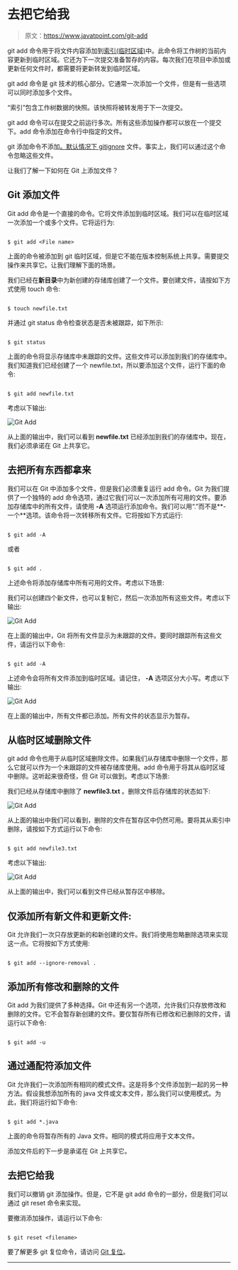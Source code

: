 # 去把它给我

> 原文：<https://www.javatpoint.com/git-add>

git add 命令用于将文件内容添加到[索引(临时区域)](https://www.javatpoint.com/git-index)中。此命令将工作树的当前内容更新到临时区域。它还为下一次提交准备暂存的内容。每次我们在项目中添加或更新任何文件时，都需要将更新转发到临时区域。

git add 命令是 git 技术的核心部分。它通常一次添加一个文件，但是有一些选项可以同时添加多个文件。

“索引”包含工作树数据的快照。该快照将被转发用于下一次提交。

git add 命令可以在提交之前运行多次。所有这些添加操作都可以放在一个提交下。add 命令添加在命令行中指定的文件。

git 添加命令不添加[。默认情况下 gitignore](https://www.javatpoint.com/git-ignore) 文件。事实上，我们可以通过这个命令忽略这些文件。

让我们了解一下如何在 Git 上添加文件？

## Git 添加文件

Git add 命令是一个直接的命令。它将文件添加到临时区域。我们可以在临时区域一次添加一个或多个文件。它将运行为:

```

$ git add <File name>

```

上面的命令被添加到 git 临时区域，但是它不能在版本控制系统上共享。需要提交操作来共享它。让我们理解下面的场景。

我们已经在**新目录**中为新创建的存储库创建了一个文件。要创建文件，请按如下方式使用 touch 命令:

```

$ touch newfile.txt

```

并通过 git status 命令检查状态是否未被跟踪，如下所示:

```

$ git status

```

上面的命令将显示存储库中未跟踪的文件。这些文件可以添加到我们的存储库中。我们知道我们已经创建了一个 newfile.txt，所以要添加这个文件，运行下面的命令:

```

$ git add newfile.txt

```

考虑以下输出:

![Git Add](img/7a633898924ef4f1789cf3eef03e9f6b.png)

从上面的输出中，我们可以看到 **newfile.txt** 已经添加到我们的存储库中。现在，我们必须承诺在 Git 上共享它。

## 去把所有东西都拿来

我们可以在 Git 中添加多个文件，但是我们必须重复运行 add 命令。Git 为我们提供了一个独特的 add 命令选项，通过它我们可以一次添加所有可用的文件。要添加存储库中的所有文件，请使用 **-A** 选项运行添加命令。我们可以用“.”而不是**-一个**选项。该命令将一次转移所有文件。它将按如下方式运行:

```

$ git add -A

```

或者

```

$ git add .

```

上述命令将添加存储库中所有可用的文件。考虑以下场景:

我们可以创建四个新文件，也可以复制它，然后一次添加所有这些文件。考虑以下输出:

![Git Add](img/d4f8315fa8a2632b398bb1e1581b978d.png)

在上面的输出中，Git 将所有文件显示为未跟踪的文件。要同时跟踪所有这些文件，请运行以下命令:

```

$ git add -A

```

上述命令会将所有文件添加到临时区域。请记住， **-A** 选项区分大小写。考虑以下输出:

![Git Add](img/9d05c5db6367bd96dec34fe8b08f8f82.png)

在上面的输出中，所有文件都已添加。所有文件的状态显示为暂存。

## 从临时区域删除文件

git add 命令也用于从临时区域删除文件。如果我们从存储库中删除一个文件，那么它就可以作为一个未跟踪的文件被存储库使用。add 命令用于将其从临时区域中删除。这听起来很奇怪，但 Git 可以做到。考虑以下场景:

我们已经从存储库中删除了 **newfile3.txt** 。删除文件后存储库的状态如下:

![Git Add](img/27516498471829f5d35ae8a4d7443b00.png)

从上面的输出中我们可以看到，删除的文件在暂存区中仍然可用。要将其从索引中删除，请按如下方式运行以下命令:

```

$ git add newfile3.txt

```

考虑以下输出:

![Git Add](img/8cf01f8227d858688c7c419a5f5898da.png)

从上面的输出中，我们可以看到文件已经从暂存区中移除。

## 仅添加所有新文件和更新文件:

Git 允许我们一次只存放更新的和新创建的文件。我们将使用忽略删除选项来实现这一点。它将按如下方式使用:

```

$ git add --ignore-removal .

```

## 添加所有修改和删除的文件

Git add 为我们提供了多种选择。Git 中还有另一个选项，允许我们只存放修改和删除的文件。它不会暂存新创建的文件。要仅暂存所有已修改和已删除的文件，请运行以下命令:

```

$ git add -u

```

## 通过通配符添加文件

Git 允许我们一次添加所有相同的模式文件。这是将多个文件添加到一起的另一种方法。假设我想添加所有的 java 文件或文本文件，那么我们可以使用模式。为此，我们将运行如下命令:

```

$ git add *.java

```

上面的命令将暂存所有的 Java 文件。相同的模式将应用于文本文件。

添加文件后的下一步是承诺在 Git 上共享它。

## 去把它给我

我们可以撤销 git 添加操作。但是，它不是 git add 命令的一部分，但是我们可以通过 git reset 命令来实现。

要撤消添加操作，请运行以下命令:

```

$ git reset <filename>

```

要了解更多 git 复位命令，请访问 [Git 复位](https://www.javatpoint.com/git-reset)。

* * *